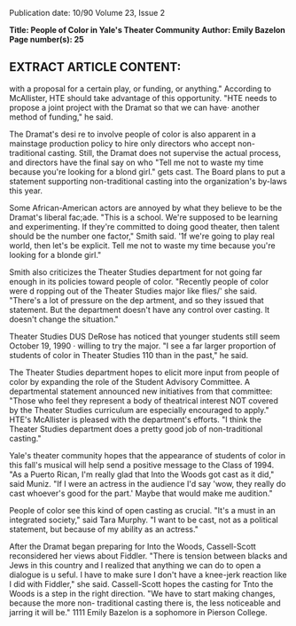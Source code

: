 Publication date: 10/90
Volume 23, Issue 2

**Title: People of Color in Yale's Theater Community**
**Author: Emily Bazelon**
**Page number(s): 25**

EXTRACT ARTICLE CONTENT:
--
with a proposal for a certain play, or 
funding, or anything." According to 
McAllister, HTE should take advantage 
of this opportunity. "HTE needs to 
propose a joint project with the Dramat 
so that we can have· another method of 
funding," he said. 

The Dramat's desi re to involve 
people of color is also apparent in a 
mainstage production policy to hire 
only directors who accept non-
traditional casting. Still, the Dramat 
does not supervise the actual process, 
and directors have the final say on who 
"Tell me not to waste my 
time because you're 
looking for a blond girl." 
gets cast. The Board plans to put a 
statement supporting non-traditional 
casting into the organization's by-laws 
this year. 

Some African-American actors are 
annoyed by what they believe to be the 
Dramat's liberal fac;ade. "This is a 
school. We're supposed to be learning 
and 
experimenting. 
If 
they're 
committed to doing good theater, then 
talent should be the number one factor," 
Smith said. '1f we're going to play real 
world, then let's be explicit. Tell me not 
to waste my time because you're 
looking for a blonde girl." 

Smith also criticizes the Theater 
Studies department for not going far 
enough in its policies toward people of 
color. "Recently people of color were 
d ropping out of the Theater Studies 
major like flies/' she said. "There's a lot 
of pressure on the dep artment, and so 
they issued that statement. But the 
department doesn't have any control 
over casting. lt doesn't change the 
situation." 

Theater Studies DUS DeRose has 
noticed that younger students still seem 
October 19, 1990 
· willing to try the major. "I see a far 
larger proportion of students of color in 
Theater Studies 110 than in the past," he 
said. 

The Theater Studies department 
hopes to elicit more input from people 
of color by expanding the role of the 
Student Advisory Committee. 
A 
departmental statement announced new 
initiatives from that committee: "Those 
who feel they represent a body of 
theatrical interest NOT covered by the 
Theater Studies curriculum are 
especially encouraged to apply." HTE's 
McAllister is pleased with the 
department's efforts. "I think the 
Theater Studies department does a 
pretty good job of non-traditional 
casting." 

Yale's theater community hopes 
that the appearance of students of color 
in this fall's musical will help send a 
positive message to the Class of 1994. 
"As a Puerto Rican, I'm really glad that 
Into the Woods got cast as it did," said 
Muniz. "If I were an actress in the 
audience I'd say 'wow, they really do 
cast whoever's good for the part.' 
Maybe that would make me audition." 

People of color see this kind of open 
casting as crucial. "It's a must in an 
integrated society," said Tara Murphy. 
"I want to be cast, not as a political 
statement, but because of my ability as 
an actress." 

After the Dramat began preparing 
for Into the Woods, 
Cassell-Scott 
reconsidered her views about Fiddler. 
"There is tension between blacks and 
Jews in this country and I realized that 
anything we can do to open a dialogue 
is u seful. I have to make sure I don't 
have a knee-jerk reaction like I did with 
Fiddler," she said. Cassell-Scott hopes 
the casting for Tnto the Woods is a step in 
the right direction. "We have to start 
making changes, because the more non-
traditional casting there is, the less 
noticeable and jarring it will be." 
1111 
Emily Bazelon is a sophomore in Pierson 
College.
